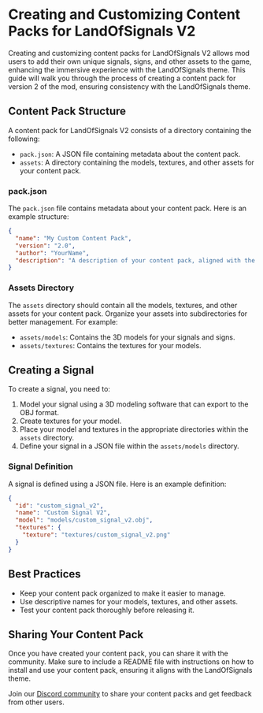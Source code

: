# Creating and Customizing Content Packs for LandOfSignals V2

Creating and customizing content packs for LandOfSignals V2 allows mod users to add their own unique signals, signs, and other assets to the game, enhancing the immersive experience with the LandOfSignals theme. This guide will walk you through the process of creating a content pack for version 2 of the mod, ensuring consistency with the LandOfSignals theme.

## Content Pack Structure

A content pack for LandOfSignals V2 consists of a directory containing the following:

- `pack.json`: A JSON file containing metadata about the content pack.
- `assets`: A directory containing the models, textures, and other assets for your content pack.

### pack.json

The `pack.json` file contains metadata about your content pack. Here is an example structure:

```json
{
  "name": "My Custom Content Pack",
  "version": "2.0",
  "author": "YourName",
  "description": "A description of your content pack, aligned with the LandOfSignals theme."
}
```

### Assets Directory

The `assets` directory should contain all the models, textures, and other assets for your content pack. Organize your assets into subdirectories for better management. For example:

- `assets/models`: Contains the 3D models for your signals and signs.
- `assets/textures`: Contains the textures for your models.

## Creating a Signal

To create a signal, you need to:

1. Model your signal using a 3D modeling software that can export to the OBJ format.
2. Create textures for your model.
3. Place your model and textures in the appropriate directories within the `assets` directory.
4. Define your signal in a JSON file within the `assets/models` directory.

### Signal Definition

A signal is defined using a JSON file. Here is an example definition:

```json
{
  "id": "custom_signal_v2",
  "name": "Custom Signal V2",
  "model": "models/custom_signal_v2.obj",
  "textures": {
    "texture": "textures/custom_signal_v2.png"
  }
}
```

## Best Practices

- Keep your content pack organized to make it easier to manage.
- Use descriptive names for your models, textures, and other assets.
- Test your content pack thoroughly before releasing it.

## Sharing Your Content Pack

Once you have created your content pack, you can share it with the community. Make sure to include a README file with instructions on how to install and use your content pack, ensuring it aligns with the LandOfSignals theme.

Join our [Discord community](https://discord.gg/ykAqHKYjVM) to share your content packs and get feedback from other users.
